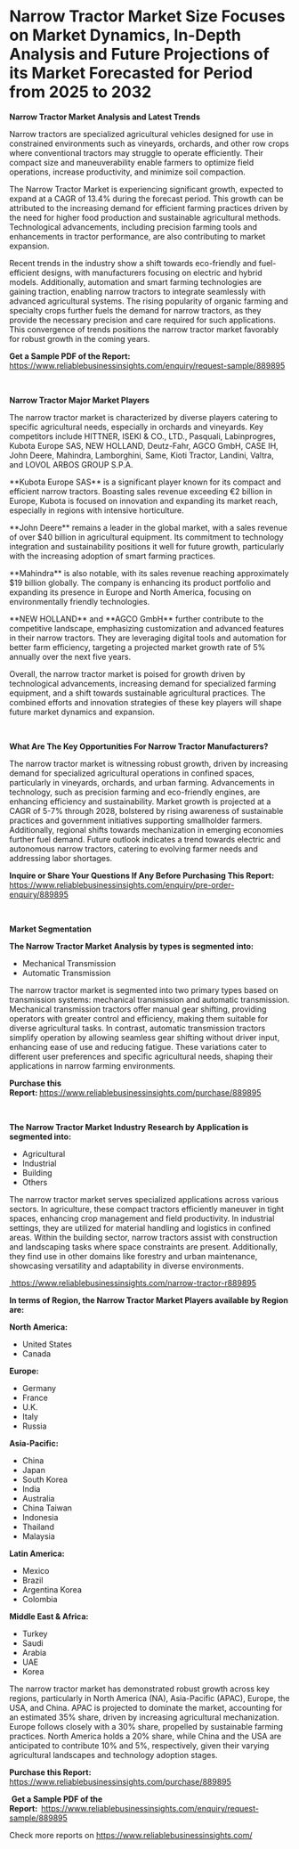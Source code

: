 <p><h1>Narrow Tractor Market Size Focuses on Market Dynamics, In-Depth Analysis and Future Projections of its Market Forecasted for Period from 2025 to 2032</h1></p><p><strong>Narrow Tractor Market Analysis and Latest Trends</strong></p>
<p><p>Narrow tractors are specialized agricultural vehicles designed for use in constrained environments such as vineyards, orchards, and other row crops where conventional tractors may struggle to operate efficiently. Their compact size and maneuverability enable farmers to optimize field operations, increase productivity, and minimize soil compaction.</p><p>The Narrow Tractor Market is experiencing significant growth, expected to expand at a CAGR of 13.4% during the forecast period. This growth can be attributed to the increasing demand for efficient farming practices driven by the need for higher food production and sustainable agricultural methods. Technological advancements, including precision farming tools and enhancements in tractor performance, are also contributing to market expansion.</p><p>Recent trends in the industry show a shift towards eco-friendly and fuel-efficient designs, with manufacturers focusing on electric and hybrid models. Additionally, automation and smart farming technologies are gaining traction, enabling narrow tractors to integrate seamlessly with advanced agricultural systems. The rising popularity of organic farming and specialty crops further fuels the demand for narrow tractors, as they provide the necessary precision and care required for such applications. This convergence of trends positions the narrow tractor market favorably for robust growth in the coming years.</p></p>
<p><strong>Get a Sample PDF of the Report:&nbsp;</strong> <a href="https://www.reliablebusinessinsights.com/enquiry/request-sample/889895?utm_campaign=2445&utm_medium=2&utm_source=Github&utm_content=ia&utm_term=16022025&utm_id=narrow-tractor">https://www.reliablebusinessinsights.com/enquiry/request-sample/889895</a></p>
<p>&nbsp;</p>
<p><strong>Narrow Tractor Major Market Players</strong></p>
<p><p>The narrow tractor market is characterized by diverse players catering to specific agricultural needs, especially in orchards and vineyards. Key competitors include HITTNER, ISEKI & CO., LTD., Pasquali, Labinprogres, Kubota Europe SAS, NEW HOLLAND, Deutz-Fahr, AGCO GmbH, CASE IH, John Deere, Mahindra, Lamborghini, Same, Kioti Tractor, Landini, Valtra, and LOVOL ARBOS GROUP S.P.A.</p><p>**Kubota Europe SAS** is a significant player known for its compact and efficient narrow tractors. Boasting sales revenue exceeding €2 billion in Europe, Kubota is focused on innovation and expanding its market reach, especially in regions with intensive horticulture.</p><p>**John Deere** remains a leader in the global market, with a sales revenue of over $40 billion in agricultural equipment. Its commitment to technology integration and sustainability positions it well for future growth, particularly with the increasing adoption of smart farming practices.</p><p>**Mahindra** is also notable, with its sales revenue reaching approximately $19 billion globally. The company is enhancing its product portfolio and expanding its presence in Europe and North America, focusing on environmentally friendly technologies.</p><p>**NEW HOLLAND** and **AGCO GmbH** further contribute to the competitive landscape, emphasizing customization and advanced features in their narrow tractors. They are leveraging digital tools and automation for better farm efficiency, targeting a projected market growth rate of 5% annually over the next five years.</p><p>Overall, the narrow tractor market is poised for growth driven by technological advancements, increasing demand for specialized farming equipment, and a shift towards sustainable agricultural practices. The combined efforts and innovation strategies of these key players will shape future market dynamics and expansion.</p></p>
<p>&nbsp;</p>
<p><strong>What Are The Key Opportunities For Narrow Tractor Manufacturers?</strong></p>
<p><p>The narrow tractor market is witnessing robust growth, driven by increasing demand for specialized agricultural operations in confined spaces, particularly in vineyards, orchards, and urban farming. Advancements in technology, such as precision farming and eco-friendly engines, are enhancing efficiency and sustainability. Market growth is projected at a CAGR of 5-7% through 2028, bolstered by rising awareness of sustainable practices and government initiatives supporting smallholder farmers. Additionally, regional shifts towards mechanization in emerging economies further fuel demand. Future outlook indicates a trend towards electric and autonomous narrow tractors, catering to evolving farmer needs and addressing labor shortages.</p></p>
<p><strong>Inquire or Share Your Questions If Any Before Purchasing This Report:</strong> <a href="https://www.reliablebusinessinsights.com/enquiry/pre-order-enquiry/889895?utm_campaign=2445&utm_medium=2&utm_source=Github&utm_content=ia&utm_term=16022025&utm_id=narrow-tractor">https://www.reliablebusinessinsights.com/enquiry/pre-order-enquiry/889895</a></p>
<p>&nbsp;</p>
<p><strong>Market Segmentation</strong></p>
<p><strong>The Narrow Tractor Market Analysis by types is segmented into:</strong></p>
<p><ul><li>Mechanical Transmission</li><li>Automatic Transmission</li></ul></p>
<p><p>The narrow tractor market is segmented into two primary types based on transmission systems: mechanical transmission and automatic transmission. Mechanical transmission tractors offer manual gear shifting, providing operators with greater control and efficiency, making them suitable for diverse agricultural tasks. In contrast, automatic transmission tractors simplify operation by allowing seamless gear shifting without driver input, enhancing ease of use and reducing fatigue. These variations cater to different user preferences and specific agricultural needs, shaping their applications in narrow farming environments.</p></p>
<p><strong>Purchase this Report:&nbsp;</strong><a href="https://www.reliablebusinessinsights.com/purchase/889895?utm_campaign=2445&utm_medium=2&utm_source=Github&utm_content=ia&utm_term=16022025&utm_id=narrow-tractor">https://www.reliablebusinessinsights.com/purchase/889895</a></p>
<p>&nbsp;</p>
<p><strong>The Narrow Tractor Market Industry Research by Application is segmented into:</strong></p>
<p><ul><li>Agricultural</li><li>Industrial</li><li>Building</li><li>Others</li></ul></p>
<p><p>The narrow tractor market serves specialized applications across various sectors. In agriculture, these compact tractors efficiently maneuver in tight spaces, enhancing crop management and field productivity. In industrial settings, they are utilized for material handling and logistics in confined areas. Within the building sector, narrow tractors assist with construction and landscaping tasks where space constraints are present. Additionally, they find use in other domains like forestry and urban maintenance, showcasing versatility and adaptability in diverse environments.</p></p>
<p><a href="https://www.reliablebusinessinsights.com/narrow-tractor-r889895?utm_campaign=2445&utm_medium=2&utm_source=Github&utm_content=ia&utm_term=16022025&utm_id=narrow-tractor">&nbsp;https://www.reliablebusinessinsights.com/narrow-tractor-r889895</a></p>
<p><strong>In terms of Region, the Narrow Tractor Market Players available by Region are:</strong></p>
<p>
    <p> <strong> North America: </strong>
        <ul>
            <li>United States</li>
            <li>Canada</li>
        </ul>
        </p> 
    <p> <strong> Europe: </strong>
        <ul>
            <li>Germany</li>
            <li>France</li>
            <li>U.K.</li>
            <li>Italy</li>
            <li>Russia</li>
        </ul>
        </p> 
    <p> <strong> Asia-Pacific: </strong>
        <ul>
            <li>China</li>
            <li>Japan</li>
            <li>South Korea</li>
            <li>India</li>
            <li>Australia</li>
            <li>China Taiwan</li>
            <li>Indonesia</li>
            <li>Thailand</li>
            <li>Malaysia</li>
        </ul>
        </p> 
    <p> <strong> Latin America: </strong>
        <ul>
            <li>Mexico</li>
            <li>Brazil</li>
            <li>Argentina Korea</li>
            <li>Colombia</li>
        </ul>
        </p> 
    <p> <strong> Middle East & Africa: </strong>
        <ul>
            <li>Turkey</li>
            <li>Saudi</li>
            <li>Arabia</li>
            <li>UAE</li>
            <li>Korea</li>
        </ul>
    </p>
    </p>
<p><p>The narrow tractor market has demonstrated robust growth across key regions, particularly in North America (NA), Asia-Pacific (APAC), Europe, the USA, and China. APAC is projected to dominate the market, accounting for an estimated 35% share, driven by increasing agricultural mechanization. Europe follows closely with a 30% share, propelled by sustainable farming practices. North America holds a 20% share, while China and the USA are anticipated to contribute 10% and 5%, respectively, given their varying agricultural landscapes and technology adoption stages.</p></p>
<p><strong>Purchase this Report: </strong><a href="https://www.reliablebusinessinsights.com/purchase/889895?utm_campaign=2445&utm_medium=2&utm_source=Github&utm_content=ia&utm_term=16022025&utm_id=narrow-tractor">https://www.reliablebusinessinsights.com/purchase/889895</a></p>
<p>&nbsp;<strong>Get a Sample PDF of the Report:&nbsp;&nbsp;</strong><a href="https://www.reliablebusinessinsights.com/enquiry/request-sample/889895?utm_campaign=2445&utm_medium=2&utm_source=Github&utm_content=ia&utm_term=16022025&utm_id=narrow-tractor">https://www.reliablebusinessinsights.com/enquiry/request-sample/889895</a></p>
<p><strong></strong></p>
<p>Check more reports on <a href="https://www.reliablebusinessinsights.com/?utm_campaign=2445&utm_medium=2&utm_source=Github&utm_content=ia&utm_term=16022025&utm_id=narrow-tractor">https://www.reliablebusinessinsights.com/</a></p>
